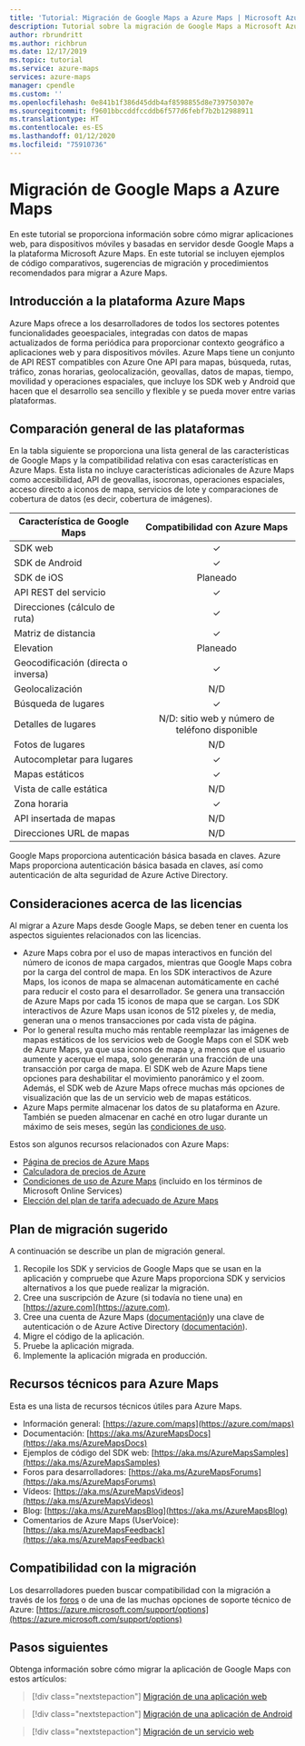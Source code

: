 ```yaml
---
title: 'Tutorial: Migración de Google Maps a Azure Maps | Microsoft Azure Maps'
description: Tutorial sobre la migración de Google Maps a Microsoft Azure Maps. Este documento le guiará por los pasos para cambiar a las API y los SDK de Azure Maps.
author: rbrundritt
ms.author: richbrun
ms.date: 12/17/2019
ms.topic: tutorial
ms.service: azure-maps
services: azure-maps
manager: cpendle
ms.custom: ''
ms.openlocfilehash: 0e841b1f386d45ddb4af8598855d8e739750307e
ms.sourcegitcommit: f9601bbccddfccddb6f577d6febf7b2b12988911
ms.translationtype: HT
ms.contentlocale: es-ES
ms.lasthandoff: 01/12/2020
ms.locfileid: "75910736"
---
```

# <a name="migrate-from-google-maps-to-azure-maps"></a>Migración de Google Maps a Azure Maps

En este tutorial se proporciona información sobre cómo migrar aplicaciones web, para dispositivos móviles y basadas en servidor desde Google Maps a la plataforma Microsoft Azure Maps. En este tutorial se incluyen ejemplos de código comparativos, sugerencias de migración y procedimientos recomendados para migrar a Azure Maps.

## <a name="azure-maps-platform-overview"></a>Introducción a la plataforma Azure Maps

Azure Maps ofrece a los desarrolladores de todos los sectores potentes funcionalidades geoespaciales, integradas con datos de mapas actualizados de forma periódica para proporcionar contexto geográfico a aplicaciones web y para dispositivos móviles. Azure Maps tiene un conjunto de API REST compatibles con Azure One API para mapas, búsqueda, rutas, tráfico, zonas horarias, geolocalización, geovallas, datos de mapas, tiempo, movilidad y operaciones espaciales, que incluye los SDK web y Android que hacen que el desarrollo sea sencillo y flexible y se pueda mover entre varias plataformas.

## <a name="high-level-platform-comparison"></a>Comparación general de las plataformas

En la tabla siguiente se proporciona una lista general de las características de Google Maps y la compatibilidad relativa con esas características en Azure Maps. Esta lista no incluye características adicionales de Azure Maps como accesibilidad, API de geovallas, isocronas, operaciones espaciales, acceso directo a iconos de mapa, servicios de lote y comparaciones de cobertura de datos (es decir, cobertura de imágenes).

| Característica de Google Maps         | Compatibilidad con Azure Maps                     |
|-----------------------------|:--------------------------------------:|
| SDK web                     | ✓                                      |
| SDK de Android                 | ✓                                      |
| SDK de iOS                     | Planeado                                |
| API REST del servicio           | ✓                                      |
| Direcciones (cálculo de ruta)        | ✓                                      |
| Matriz de distancia             | ✓                                      |
| Elevation                   | Planeado                                |
| Geocodificación (directa o inversa) | ✓                                      |
| Geolocalización                 | N/D                                    |
| Búsqueda de lugares               | ✓                                      |
| Detalles de lugares              | N/D: sitio web y número de teléfono disponible |
| Fotos de lugares               | N/D                                    |
| Autocompletar para lugares          | ✓                                      |
| Mapas estáticos                 | ✓                                      |
| Vista de calle estática          | N/D                                    |
| Zona horaria                   | ✓                                      |
| API insertada de mapas           | N/D                                    |
| Direcciones URL de mapas                    | N/D                                    |

Google Maps proporciona autenticación básica basada en claves. Azure Maps proporciona autenticación básica basada en claves, así como autenticación de alta seguridad de Azure Active Directory.

## <a name="licensing-considerations"></a>Consideraciones acerca de las licencias

Al migrar a Azure Maps desde Google Maps, se deben tener en cuenta los aspectos siguientes relacionados con las licencias.

- Azure Maps cobra por el uso de mapas interactivos en función del número de iconos de mapa cargados, mientras que Google Maps cobra por la carga del control de mapa. En los SDK interactivos de Azure Maps, los iconos de mapa se almacenan automáticamente en caché para reducir el costo para el desarrollador. Se genera una transacción de Azure Maps por cada 15 iconos de mapa que se cargan. Los SDK interactivos de Azure Maps usan iconos de 512 píxeles y, de media, generan una o menos transacciones por cada vista de página.
- Por lo general resulta mucho más rentable reemplazar las imágenes de mapas estáticos de los servicios web de Google Maps con el SDK web de Azure Maps, ya que usa iconos de mapa y, a menos que el usuario aumente y acerque el mapa, solo generarán una fracción de una transacción por carga de mapa. El SDK web de Azure Maps tiene opciones para deshabilitar el movimiento panorámico y el zoom. Además, el SDK web de Azure Maps ofrece muchas más opciones de visualización que las de un servicio web de mapas estáticos.
- Azure Maps permite almacenar los datos de su plataforma en Azure. También se pueden almacenar en caché en otro lugar durante un máximo de seis meses, según las [condiciones de uso](https://www.microsoftvolumelicensing.com/DocumentSearch.aspx?Mode=3&DocumentTypeId=46).

Estos son algunos recursos relacionados con Azure Maps:

- [Página de precios de Azure Maps](https://azure.microsoft.com/pricing/details/azure-maps/)
- [Calculadora de precios de Azure](https://azure.microsoft.com/pricing/calculator/?service=azure-maps)
- [Condiciones de uso de Azure Maps](https://www.microsoftvolumelicensing.com/DocumentSearch.aspx?Mode=3&DocumentTypeId=46) (incluido en los términos de Microsoft Online Services)
- [Elección del plan de tarifa adecuado de Azure Maps](https://docs.microsoft.com/azure/azure-maps/choose-pricing-tier)

## <a name="suggested-migration-plan"></a>Plan de migración sugerido

A continuación se describe un plan de migración general.

1. Recopile los SDK y servicios de Google Maps que se usan en la aplicación y compruebe que Azure Maps proporciona SDK y servicios alternativos a los que puede realizar la migración.
2. Cree una suscripción de Azure (si todavía no tiene una) en [https://azure.com](https://azure.com).
3. Cree una cuenta de Azure Maps ([documentación](https://docs.microsoft.com/azure/azure-maps/how-to-manage-account-keys))y una clave de autenticación o de Azure Active Directory ([documentación](https://docs.microsoft.com/azure/azure-maps/how-to-manage-authentication)).
4. Migre el código de la aplicación.
5. Pruebe la aplicación migrada.
6. Implemente la aplicación migrada en producción.

## <a name="azure-maps-technical-resources"></a>Recursos técnicos para Azure Maps

Esta es una lista de recursos técnicos útiles para Azure Maps.

- Información general: [https://azure.com/maps](https://azure.com/maps)
- Documentación: [https://aka.ms/AzureMapsDocs](https://aka.ms/AzureMapsDocs)
- Ejemplos de código del SDK web: [https://aka.ms/AzureMapsSamples](https://aka.ms/AzureMapsSamples)
- Foros para desarrolladores: [https://aka.ms/AzureMapsForums](https://aka.ms/AzureMapsForums)
- Vídeos: [https://aka.ms/AzureMapsVideos](https://aka.ms/AzureMapsVideos)
- Blog: [https://aka.ms/AzureMapsBlog](https://aka.ms/AzureMapsBlog)
- Comentarios de Azure Maps (UserVoice): [https://aka.ms/AzureMapsFeedback](https://aka.ms/AzureMapsFeedback)

## <a name="migration-support"></a>Compatibilidad con la migración

Los desarrolladores pueden buscar compatibilidad con la migración a través de los [foros](https://aka.ms/AzureMapsForums) o de una de las muchas opciones de soporte técnico de Azure: [https://azure.microsoft.com/support/options](https://azure.microsoft.com/support/options)

## <a name="next-steps"></a>Pasos siguientes

Obtenga información sobre cómo migrar la aplicación de Google Maps con estos artículos:

> [!div class="nextstepaction"]
> [Migración de una aplicación web](migrate-from-google-maps-web-app.md)

> [!div class="nextstepaction"]
> [Migración de una aplicación de Android](migrate-from-google-maps-android-app.md)

> [!div class="nextstepaction"]
> [Migración de un servicio web](migrate-from-google-maps-web-services.md)
